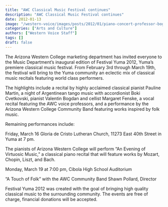 ```yaml
---
title: "AWC Classical Music Festival continues"
description: "AWC Classical Music Festival continues"
date: 2012-01-13
image: "/western-voice/images/posts/2012/01/piano-concert-professor-bogden-cropped.jpg"
categories: ["Arts and Culture"]
authors: ["Western Voice Staff"]
tags: []
draft: false
---
```

The Arizona Western College marketing department has invited everyone to the Music Department’s inaugural edition of Festival Yuma 2012, Yuma’s premiere classical music festival.  From February 3rd through March 19th, the festival will bring to the Yuma community an eclectic mix of classical music recitals featuring world class performers.

The highlights include a recital by highly acclaimed classical pianist Pauline Martin, a night of Argentinean tango music with accordionist Boki Cvetkovski, pianist Valentin Bogdan and cellist Margaret Fenske, a vocal recital featuring the AWC voice professors, and a performance by the Arizona Western College Community Band featuring works inspired by folk music.

Remaining performances include:

Friday, March 16 Gloria de Cristo Lutheran Church, 11273 East 40th Street in Yuma at 7 pm.

The pianists of Arizona Western College will perform “An Evening of Virtuosic Music,” a classical piano recital that will feature works by Mozart, Chopin, Liszt, and Bach.

Monday, March 19 at 7:00 pm, Cibola High School Auditorium

“A Touch of Folk” with the AWC Community Band Shawn Pollard, Director

Festival Yuma 2012 was created with the goal of bringing high quality classical music to the surrounding community. The events are free of charge, financial donations will be accepted.